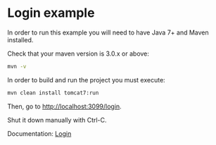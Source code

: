 # Login example

In order to run this example you will need to have Java 7+ and Maven installed.

Check that your maven version is 3.0.x or above:

```sh
mvn -v
```

In order to build and run the project you must execute:

```sh
mvn clean install tomcat7:run
```

Then, go to [http://localhost:3099/login](http://localhost:3099/login).

Shut it down manually with Ctrl-C.

Documentation: [Login](https://auth0.com/docs/quickstart/webapp/java)

